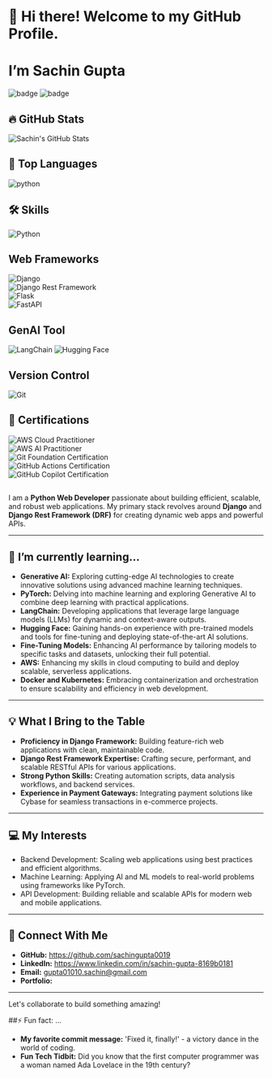 # 👋 Hi there! Welcome to my GitHub Profile. 
# I’m Sachin Gupta
![badge](https://img.shields.io/badge/Skill-Python-blue)
![badge](https://img.shields.io/badge/Framework-Django-green)


## 🔥 GitHub Stats
![Sachin's GitHub Stats](https://github-readme-stats.vercel.app/api?username=shilpigupta&show_icons=true&theme=dark)

## 🧰 Top Languages
![python](https://github-readme-stats.vercel.app/api/top-langs/?username=shilpigupta&layout=compact&theme=dark) 


## 🛠️ Skills
![Python](https://img.shields.io/badge/Skill-Python-blue?logo=python&logoColor=white)


## Web Frameworks
![Django](https://img.shields.io/badge/Django-092E20?logo=django&logoColor=white)  
![Django Rest Framework](https://img.shields.io/badge/DRF-092E20?logo=django&logoColor=white)  
![Flask](https://img.shields.io/badge/Flask-000000?logo=flask&logoColor=white)  
![FastAPI](https://img.shields.io/badge/FastAPI-009688?logo=fastapi&logoColor=white)


## GenAI Tool
![LangChain](https://img.shields.io/badge/LangChain-4682B4?logo=python&logoColor=white) 
![Hugging Face](https://img.shields.io/badge/HuggingFace-4682B4?logo=python&logoColor=white)


## Version Control
![Git](https://img.shields.io/badge/Git-F05032?logo=git&logoColor=white)


## 🏅 Certifications
![AWS Cloud Practitioner](https://img.shields.io/badge/AWS%20Cloud%20Practitioner-232F3E?logo=amazon-aws&logoColor=FF9900)  
![AWS AI Practitioner](https://img.shields.io/badge/AWS%20AI%20Practitioner-232F3E?logo=amazon-aws&logoColor=FF9900)  
![Git Foundation Certification](https://img.shields.io/badge/Git%20Foundation-181717?logo=git&logoColor=white)  
![GitHub Actions Certification](https://img.shields.io/badge/GitHub%20Actions-2088FF?logo=githubactions&logoColor=white)  
![GitHub Copilot Certification](https://img.shields.io/badge/GitHub%20Copilot-24292E?logo=github&logoColor=white)


## 
I am a **Python Web Developer** passionate about building efficient, scalable, and robust web applications. My primary stack revolves around **Django** and **Django Rest Framework (DRF)** for creating dynamic web apps and powerful APIs.

---

## 🌱 I’m currently learning...
- **Generative AI:** Exploring cutting-edge AI technologies to create innovative solutions using advanced machine learning techniques.
- **PyTorch:** Delving into machine learning and exploring Generative AI to combine deep learning with practical applications.  
- **LangChain:** Developing applications that leverage large language models (LLMs) for dynamic and context-aware outputs.  
- **Hugging Face:** Gaining hands-on experience with pre-trained models and tools for fine-tuning and deploying state-of-the-art AI solutions.  
- **Fine-Tuning Models:** Enhancing AI performance by tailoring models to specific tasks and datasets, unlocking their full potential.  
- **AWS:** Enhancing my skills in cloud computing to build and deploy scalable, serverless applications.
- **Docker and Kubernetes:** Embracing containerization and orchestration to ensure scalability and efficiency in web development.


---

## 💡 What I Bring to the Table
- **Proficiency in Django Framework:** Building feature-rich web applications with clean, maintainable code.
- **Django Rest Framework Expertise:** Crafting secure, performant, and scalable RESTful APIs for various applications.
- **Strong Python Skills:** Creating automation scripts, data analysis workflows, and backend services.
- **Experience in Payment Gateways:** Integrating payment solutions like Cybase for seamless transactions in e-commerce projects.

---

## 💻 My Interests
- Backend Development: Scaling web applications using best practices and efficient algorithms.
- Machine Learning: Applying AI and ML models to real-world problems using frameworks like PyTorch.
- API Development: Building reliable and scalable APIs for modern web and mobile applications.

---

## 🔗 Connect With Me
- **GitHub:** https://github.com/sachingupta0019
- **LinkedIn:** https://www.linkedin.com/in/sachin-gupta-8169b0181
- **Email:** gupta01010.sachin@gmail.com
- **Portfolio:**
  
---


Let's collaborate to build something amazing!
  
##⚡ Fun fact: ...
- **My favorite commit message:** 'Fixed it, finally!' - a victory dance in the world of coding.
- **Fun Tech Tidbit:** Did you know that the first computer programmer was a woman named Ada Lovelace in the 19th century?
  



<!---
sachingupta0019/sachingupta0019 is a ✨ special ✨ repository because its `README.md` (this file) appears on your GitHub profile.
You can click the Preview link to take a look at your changes.
--->

